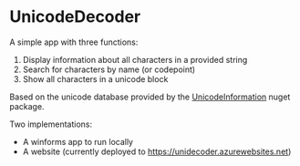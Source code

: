 ﻿UnicodeDecoder
==============

A simple app with three functions:

 1. Display information about all characters in a provided string
 2. Search for characters by name (or codepoint)
 3. Show all characters in a unicode block

Based on the unicode database provided by the [UnicodeInformation](https://www.nuget.org/packages/UnicodeInformation/) nuget package.

Two implementations:
* A winforms app to run locally
* A website (currently deployed to https://unidecoder.azurewebsites.net)

